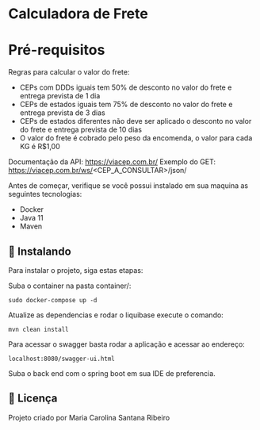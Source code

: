 # Calculadora de Frete

# Pré-requisitos

Regras para calcular o valor do frete:
 * CEPs com DDDs iguais tem 50% de desconto no valor do frete e entrega prevista de 1 dia
 * CEPs de estados iguais tem 75% de desconto no valor do frete e entrega prevista de 3 dias
 * CEPs de estados diferentes não deve ser aplicado o desconto no valor do frete e entrega prevista de 10 dias
 * O valor do frete é cobrado pelo peso da encomenda, o valor para cada KG é R$1,00

Documentação da API: https://viacep.com.br/
Exemplo do GET: https://viacep.com.br/ws/<CEP_A_CONSULTAR>/json/

Antes de começar, verifique se você possui instalado em sua maquina as seguintes tecnologias:
* Docker
* Java 11
* Maven

## 🚀 Instalando

Para instalar o projeto, siga estas etapas:

Suba o container na pasta container/:

```
sudo docker-compose up -d
```

Atualize as dependencias e rodar o liquibase execute o comando:
```
mvn clean install
```

Para acessar o swagger basta rodar a aplicação e acessar ao endereço:
```
localhost:8080/swagger-ui.html
```
Suba o back end com o spring boot em sua IDE de preferencia.

## 🍜 Licença
Projeto criado por Maria Carolina Santana Ribeiro

